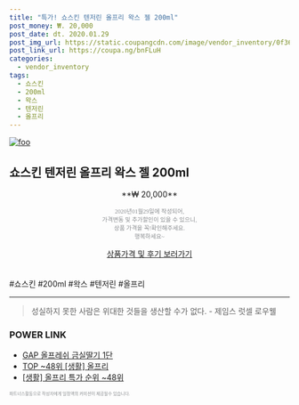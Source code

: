 ```yaml
--- 
title: "특가! 쇼스킨 텐저린 올프리 왁스 젤 200ml" 
post_money: ₩. 20,000 
post_date: dt. 2020.01.29 
post_img_url: https://static.coupangcdn.com/image/vendor_inventory/0f36/3fd4086336c030355d47ed77058df6d74ae0f8e59ef3ac1d28bf8c394384.jpg 
post_link_url: https://coupa.ng/bnFLuH 
categories: 
  - vendor_inventory 
tags: 
  - 쇼스킨 
  - 200ml 
  - 왁스 
  - 텐저린 
  - 올프리 
--- 
```

[![foo](https://static.coupangcdn.com/image/vendor_inventory/0f36/3fd4086336c030355d47ed77058df6d74ae0f8e59ef3ac1d28bf8c394384.jpg)](https://coupa.ng/bnFLuH) 

## 쇼스킨 텐저린 올프리 왁스 젤 200ml 
<p style="text-align: center;">**₩ 20,000**</p> 
<p style="text-align: center;"><span style="color: #898c8f; font-family: Georgia,Times,serif; font-size: 0.75em;">2020년01월29일에 작성되어, <br>가격변동 및 추가할인이 있을 수 있으니,<br> 상품 가격을 꼭!확인해주세요.<br>행복하세요~</span> 
</p>	 
<div markdown="0" style="text-align: center;"><a href="https://coupa.ng/bnFLuH" class="btn btn--success">상품가격 및 후기 보러가기</a></div> 
<br><br> 
  #쇼스킨 #200ml #왁스 #텐저린 #올프리 
<hr> 

> 성실하지 못한 사람은 위대한 것들을 생산할 수가 없다. - 제임스 럿셀 로우웰 


### POWER LINK

* <a href="https://blog.naver.com/sakai111/221780962390" target="_blank">GAP 올프레쉬 금실딸기 1단</a>
* <a href="https://blog.naver.com/an0733/221788305558" target="_blank"> TOP ~48위 [생활] 올프리</a>
* <a href="https://blog.naver.com/sakai111/221788305564" target="_blank"> [생활] 올프리 특가 순위 ~48위</a>

<span style="color: #898c8f; font-family: Georgia,Times,serif; font-size: 0.55em;">파트너스활동으로 작성자에게 일정액의 커미션이 제공될수 있습니다.</span> 
